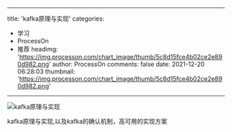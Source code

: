 
---
title: 'kafka原理与实现'
categories: 
 - 学习
 - ProcessOn
 - 推荐
headimg: 'https://img.processon.com/chart_image/thumb/5c8d15fce4b02ce2e890d982.png'
author: ProcessOn
comments: false
date: 2021-12-20 06:28:03
thumbnail: 'https://img.processon.com/chart_image/thumb/5c8d15fce4b02ce2e890d982.png'
---

<div>   
<img class="thumb" alt="kafka原理与实现" src="https://img.processon.com/chart_image/thumb/5c8d15fce4b02ce2e890d982.png" referrerpolicy="no-referrer">
<p>kafka原理与实现,以及kafka的确认机制，高可用的实现方案</p>  
</div>
            